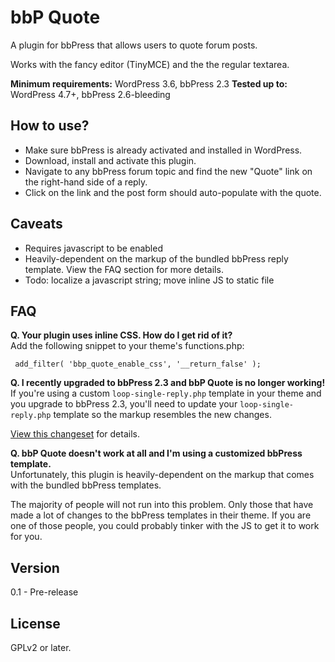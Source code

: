 bbP Quote
=========

A plugin for bbPress that allows users to quote forum posts.

Works with the fancy editor (TinyMCE) and the the regular textarea.

**Minimum requirements:** WordPress 3.6, bbPress 2.3
**Tested up to:** WordPress 4.7+, bbPress 2.6-bleeding

How to use?
- 
* Make sure bbPress is already activated and installed in WordPress.
* Download, install and activate this plugin.
* Navigate to any bbPress forum topic and find the new "Quote" link on the right-hand side of a reply.
* Click on the link and the post form should auto-populate with the quote.

Caveats
-
* Requires javascript to be enabled
* Heavily-dependent on the markup of the bundled bbPress reply template.  View the FAQ section for more details.
* Todo: localize a javascript string; move inline JS to static file
 
FAQ
-
**Q. Your plugin uses inline CSS.  How do I get rid of it?**  
Add the following snippet to your theme's functions.php:

     add_filter( 'bbp_quote_enable_css', '__return_false' );

**Q. I recently upgraded to bbPress 2.3 and bbP Quote is no longer working!**  
If you're using a custom `loop-single-reply.php` template in your theme and you upgrade to bbPress 2.3, you'll need to update your `loop-single-reply.php` template so the markup resembles the new changes.

[View this changeset](https://bbpress.trac.wordpress.org/changeset?reponame=&new=4783%40trunk%2Ftemplates%2Fdefault%2Fbbpress%2Floop-single-reply.php&old=4594%40trunk%2Ftemplates%2Fdefault%2Fbbpress%2Floop-single-reply.php) for details.

**Q. bbP Quote doesn't work at all and I'm using a customized bbPress template.**  
Unfortunately, this plugin is heavily-dependent on the markup that comes with the bundled bbPress templates.

The majority of people will not run into this problem.  Only those that have made a lot of changes to the bbPress templates in their theme.  If you are one of those people, you could probably tinker with the JS to get it to work for you.

Version
-
0.1 - Pre-release


License
-
GPLv2 or later.